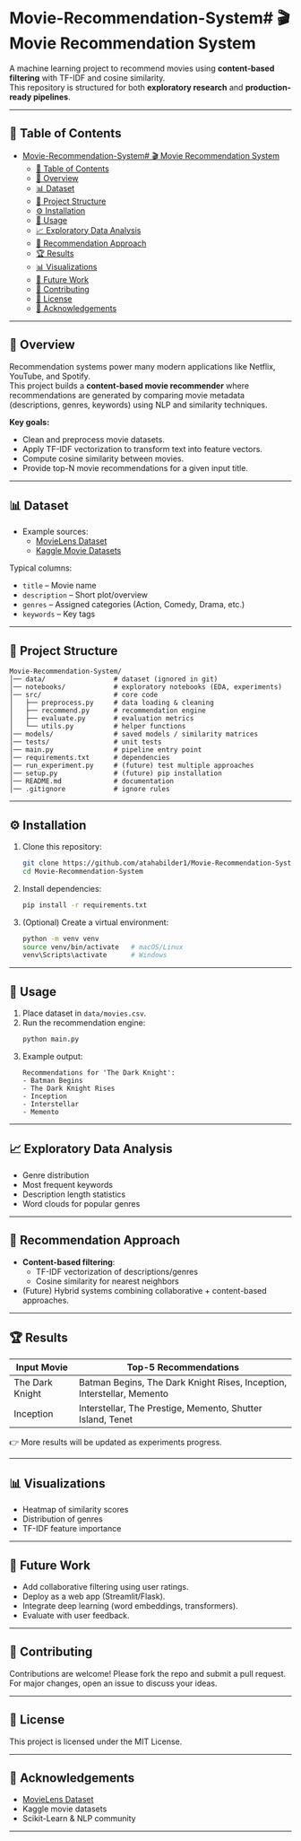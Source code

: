 # Movie-Recommendation-System# 🎬 Movie Recommendation System

A machine learning project to recommend movies using **content-based filtering** with TF-IDF and cosine similarity.  
This repository is structured for both **exploratory research** and **production-ready pipelines**.  

---

## 📖 Table of Contents
- [Movie-Recommendation-System# 🎬 Movie Recommendation System](#movie-recommendation-system--movie-recommendation-system)
  - [📖 Table of Contents](#-table-of-contents)
  - [🔎 Overview](#-overview)
  - [📊 Dataset](#-dataset)
  - [📂 Project Structure](#-project-structure)
  - [⚙️ Installation](#️-installation)
  - [🚀 Usage](#-usage)
  - [📈 Exploratory Data Analysis](#-exploratory-data-analysis)
  - [🤖 Recommendation Approach](#-recommendation-approach)
  - [🏆 Results](#-results)
  - [📊 Visualizations](#-visualizations)
  - [🔮 Future Work](#-future-work)
  - [🤝 Contributing](#-contributing)
  - [📜 License](#-license)
  - [🙏 Acknowledgements](#-acknowledgements)

---

## 🔎 Overview
Recommendation systems power many modern applications like Netflix, YouTube, and Spotify.  
This project builds a **content-based movie recommender** where recommendations are generated by comparing movie metadata (descriptions, genres, keywords) using NLP and similarity techniques.  

**Key goals:**
- Clean and preprocess movie datasets.
- Apply TF-IDF vectorization to transform text into feature vectors.
- Compute cosine similarity between movies.
- Provide top-N movie recommendations for a given input title.

---

## 📊 Dataset
- Example sources:  
  - [MovieLens Dataset](https://grouplens.org/datasets/movielens/)  
  - [Kaggle Movie Datasets](https://www.kaggle.com/datasets)  

Typical columns:  
- `title` – Movie name  
- `description` – Short plot/overview  
- `genres` – Assigned categories (Action, Comedy, Drama, etc.)  
- `keywords` – Key tags  

---

## 📂 Project Structure
```
Movie-Recommendation-System/
│── data/                 # dataset (ignored in git)
│── notebooks/            # exploratory notebooks (EDA, experiments)
│── src/                  # core code
│   ├── preprocess.py     # data loading & cleaning
│   ├── recommend.py      # recommendation engine
│   ├── evaluate.py       # evaluation metrics
│   └── utils.py          # helper functions
│── models/               # saved models / similarity matrices
│── tests/                # unit tests
│── main.py               # pipeline entry point
│── requirements.txt      # dependencies
│── run_experiment.py     # (future) test multiple approaches
│── setup.py              # (future) pip installation
│── README.md             # documentation
│── .gitignore            # ignore rules
```

---

## ⚙️ Installation
1. Clone this repository:
   ```bash
   git clone https://github.com/atahabilder1/Movie-Recommendation-System.git
   cd Movie-Recommendation-System
   ```

2. Install dependencies:
   ```bash
   pip install -r requirements.txt
   ```

3. (Optional) Create a virtual environment:
   ```bash
   python -m venv venv
   source venv/bin/activate   # macOS/Linux
   venv\Scripts\activate      # Windows
   ```

---

## 🚀 Usage
1. Place dataset in `data/movies.csv`.  
2. Run the recommendation engine:
   ```bash
   python main.py
   ```
3. Example output:
   ```
   Recommendations for 'The Dark Knight':
   - Batman Begins
   - The Dark Knight Rises
   - Inception
   - Interstellar
   - Memento
   ```

---

## 📈 Exploratory Data Analysis
- Genre distribution  
- Most frequent keywords  
- Description length statistics  
- Word clouds for popular genres  

---

## 🤖 Recommendation Approach
- **Content-based filtering**:
  - TF-IDF vectorization of descriptions/genres
  - Cosine similarity for nearest neighbors  
- (Future) Hybrid systems combining collaborative + content-based approaches.  

---

## 🏆 Results
| Input Movie        | Top-5 Recommendations              |
|--------------------|-------------------------------------|
| The Dark Knight    | Batman Begins, The Dark Knight Rises, Inception, Interstellar, Memento |
| Inception          | Interstellar, The Prestige, Memento, Shutter Island, Tenet |

👉 More results will be updated as experiments progress.  

---

## 📊 Visualizations
- Heatmap of similarity scores  
- Distribution of genres  
- TF-IDF feature importance  

---

## 🔮 Future Work
- Add collaborative filtering using user ratings.  
- Deploy as a web app (Streamlit/Flask).  
- Integrate deep learning (word embeddings, transformers).  
- Evaluate with user feedback.  

---

## 🤝 Contributing
Contributions are welcome! Please fork the repo and submit a pull request.  
For major changes, open an issue to discuss your ideas.  

---

## 📜 License
This project is licensed under the MIT License.  

---

## 🙏 Acknowledgements
- [MovieLens Dataset](https://grouplens.org/datasets/movielens/)  
- Kaggle movie datasets  
- Scikit-Learn & NLP community  

---
